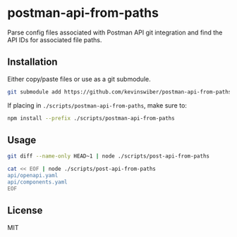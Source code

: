 # postman-api-from-paths

Parse config files associated with Postman API git integration and find the API IDs for associated file paths.

## Installation

Either copy/paste files or use as a git submodule.

```bash
git submodule add https://github.com/kevinswiber/postman-api-from-paths scripts/postman-api-from-paths
```

If placing in `./scripts/postman-api-from-paths`, make sure to:

```bash
npm install --prefix ./scripts/postman-api-from-paths
```

## Usage

```bash
git diff --name-only HEAD~1 | node ./scripts/post-api-from-paths
```

```bash
cat << EOF | node ./scripts/post-api-from-paths
api/openapi.yaml
api/components.yaml
EOF
```

## License

MIT
